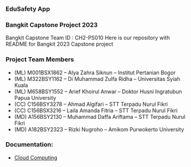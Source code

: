 ### EduSafety App 
### Bangkit Capstone Project 2023
Bangkit Capstone Team ID : CH2-PS010
Here is our repository with README for Bangkit 2023 Capstone project

### Project Team Members
- (ML)   M001BSX1862 – Alya Zahra Siknun – Institut Pertanian Bogor 
- (ML)   M322BSY1162 – Di Muhammad Zulfa Ridha – Universitas Syiah Kuala
- (ML) M658BSY1552 – Arief Khoirul Anwar – Doktor Husni Ingratubun Papua University
- (CC)  C156BSY3278 – Ahmad Algifari  – STT Terpadu Nurul Fikri 
- (CC)  C156BSX3216 – Laila Amanda Fitria – STT Terpadu Nurul Fikri 
- (MD) A156BSY2130 – Muhammad Daffa Ariftama – STT Terpadu Nurul Fikri 
- (MD)  A182BSY2323 – Rizki Nugroho – Amikom Purwokerto University

### Documentation:
-  [Cloud Computing](https://github.com/EduSafety/Cloud-Computing) 


